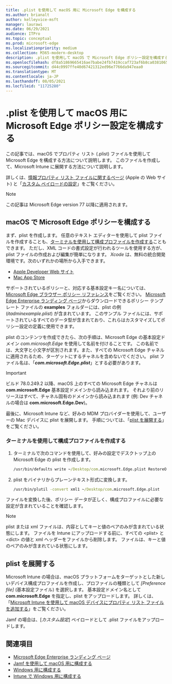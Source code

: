 ```yaml
---
title: .plist を使用して macOS 用に Microsoft Edge を構成する
ms.author: brianalt
author: kelleyvice-msft
manager: laurawi
ms.date: 06/29/2021
audience: ITPro
ms.topic: conceptual
ms.prod: microsoft-edge
ms.localizationpriority: medium
ms.collection: M365-modern-desktop
description: .plist を使用して macOS で Microsoft Edge ポリシー設定を構成する
ms.openlocfilehash: df8a51869665416ae7babe24fb7419ccaf723af6b8ca0381065d97b3728a4d87
ms.sourcegitcommit: d44c0997ffe40d67421312ed96e7766da947eaa0
ms.translationtype: MT
ms.contentlocale: ja-JP
ms.lasthandoff: 08/05/2021
ms.locfileid: "11725280"
---
```

# <a name="configure-microsoft-edge-policy-settings-for-macos-using-a-plist"></a>.plist を使用して macOS 用に Microsoft Edge ポリシー設定を構成する

この記事では、macOS でプロパティ リスト (.plist) ファイルを使用して Microsoft Edge を構成する方法について説明します。 このファイルを作成して、Microsoft Intune に展開する方法について説明します。

詳しくは、[情報プロパティ リスト ファイルに関するページ](https://developer.apple.com/library/archive/documentation/General/Reference/InfoPlistKeyReference/Articles/AboutInformationPropertyListFiles.html) (Apple の Web サイト) と「[カスタム ペイロードの設定](https://support.apple.com/guide/mdm/custom-mdm9abbdbe7/1/web/1)」をご覧ください。

> [!NOTE]
> この記事は Microsoft Edge version 77 以降に適用されます。

## <a name="configure-microsoft-edge-policies-on-macos"></a>macOS で Microsoft Edge ポリシーを構成する

まず、plist を作成します。 任意のテキスト エディターを使用して plist ファイルを作成することも、[ターミナルを使用して構成プロファイルを作成する](#create-a-configuration-profile-using-terminal)こともできます。 ただし、XML コードの書式設定が行われるツールを使用する方が、plist ファイルの作成および編集が簡単になります。 *Xcode* は、無料の統合開発環境です。次のいずれかの場所から入手できます。

- [Apple Developer Web サイト](https://developer.apple.com/xcode/)
- [Mac App Store](https://apps.apple.com/app/xcode/id497799835?mt=12)

サポートされているポリシーと、対応する基本設定キー名については、[Microsoft Edge ブラウザー ポリシー リファレンス](microsoft-edge-policies.md)をご覧ください。 [Microsoft Edge Enterprise ランディング ページ](https://aka.ms/EdgeEnterprise)からダウンロードできるポリシー テンプレート ファイルの **examples** フォルダーには、plist の例 (*itadminexample.plist*) が含まれています。 このサンプル ファイルには、サポートされているすべてのデータ型が含まれており、これらはカスタマイズしてポリシー設定の定義に使用できます。 

plist のコンテンツを作成できたら、次の手順は、Microsoft Edge の基本設定ドメイン *com.microsoft.Edge* を使用して名前を付けることです。 この名前では、大文字と小文字が区別されます。また、すべての Microsoft Edge チャネルに適用されるため、ターゲットにするチャネルを含めないでください。 plist ファイル名は、「**_com.microsoft.Edge.plist_**」とする必要があります。

> [!IMPORTANT]
> ビルド 78.0.249.2 以降、macOS 上のすべての Microsoft Edge チャネルは **com.microsoft.Edge** 基本設定ドメインから読み込まれます。 それより前のリリースはすべて、チャネル固有のドメインから読み込まれます (例: Dev チャネルの場合は **com.microsoft.Edge.Dev**)。

最後に、Microsoft Intune など、好みの MDM プロバイダーを使用して、ユーザーの Mac デバイスに plist を展開します。 手順については、「[plist を展開する](#deploy-your-plist)」をご覧ください。

### <a name="create-a-configuration-profile-using-terminal"></a>ターミナルを使用して構成プロファイルを作成する

1. ターミナルで次のコマンドを使用して、好みの設定でデスクトップ上の Microsoft Edge の plist を作成します。

   ```cmd
   /usr/bin/defaults write ~/Desktop/com.microsoft.Edge.plist RestoreOnStartup -int 1
   ```

2. plist をバイナリからプレーンテキスト形式に変換します。

   ```cmd
   /usr/bin/plutil -convert xml1 ~/Desktop/com.microsoft.Edge.plist
   ```

ファイルを変換した後、ポリシー データが正しく、構成プロファイルに必要な設定が含まれていることを確認します。

> [!NOTE]
> plist または xml ファイルは、内容としてキーと値のペアのみが含まれている状態にします。 ファイルを Intune にアップロードする前に、すべての \<plist> と \<dict> の値と xml ヘッダーをファイルから削除します。 ファイルは、キーと値のペアのみが含まれている状態にします。

## <a name="deploy-your-plist"></a>plist を展開する

Microsoft Intune の場合は、macOS プラットフォームをターゲットとした新しいデバイス構成プロファイルを作成し、プロファイルの種類として *[Preference file]* (基本設定ファイル) を選択します。 基本設定ドメイン名として **com.microsoft.Edge** を指定し、plist をアップロードします。 詳しくは、「[Microsoft Intune を使用して macOS デバイスにプロパティ リスト ファイルを追加する](/intune/configuration/preference-file-settings-macos)」をご覧ください。

Jamf の場合は、[*カスタム設定*] ペイロードとして .plist ファイルをアップロードします。

## <a name="see-also"></a>関連項目

- [Microsoft Edge Enterprise ランディング ページ](https://aka.ms/EdgeEnterprise)
- [Jamf を使用して macOS 用に構成する](configure-microsoft-edge-on-mac-jamf.md)
- [Windows 用に構成する](configure-microsoft-edge.md)
- [Intune で Windows 用に構成する](configure-edge-with-intune.md)